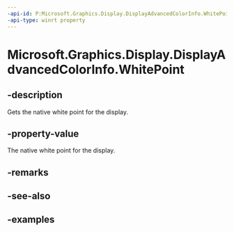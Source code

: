 ```yaml
---
-api-id: P:Microsoft.Graphics.Display.DisplayAdvancedColorInfo.WhitePoint
-api-type: winrt property
---
```


# Microsoft.Graphics.Display.DisplayAdvancedColorInfo.WhitePoint

<!--
public Windows.Foundation.Point WhitePoint { get; }
-->

## -description

Gets the native white point for the display.

## -property-value

The native white point for the display.

## -remarks

## -see-also

## -examples
